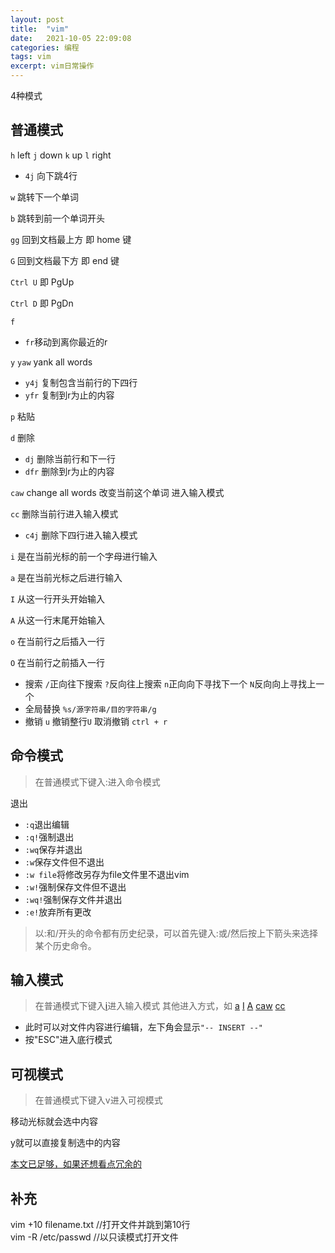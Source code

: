 ```yaml
---
layout: post
title:  "vim"
date:   2021-10-05 22:09:08
categories: 编程
tags: vim
excerpt: vim日常操作
---
```




4种模式

## 普通模式

`h` left `j` down `k` up `l` right

* `4j` 向下跳4行

`w` 跳转下一个单词

`b` 跳转到前一个单词开头

`gg` 回到文档最上方 即 home 键

`G` 回到文档最下方 即 end 键

`Ctrl U` 即 PgUp

`Ctrl D` 即 PgDn

`f`

* `fr`移动到离你最近的r

`y` `yaw` yank all words

* `y4j` 复制包含当前行的下四行
* `yfr` 复制到r为止的内容

`p` 粘贴

`d` 删除

* `dj` 删除当前行和下一行
* `dfr` 删除到r为止的内容

<span id="insert-caw">`caw` change all words 改变当前这个单词 进入输入模式</span>

<span id="insert-cc">`cc` 删除当前行进入输入模式</span>

* `c4j` 删除下四行进入输入模式

<span id="insert-i">`i` 是在当前光标的前一个字母进行输入</span>

<span id="insert-a">`a` 是在当前光标之后进行输入</span>

<span id="insert-I">`I` 从这一行开头开始输入</span>

<span id="insert-A">`A` 从这一行末尾开始输入</span>

`o` 在当前行之后插入一行

`O` 在当前行之前插入一行

* 搜索 `/`正向往下搜索 `?`反向往上搜索 `n`正向向下寻找下一个 `N`反向向上寻找上一个
* 全局替换 `%s/源字符串/目的字符串/g`
* 撤销 `u` 撤销整行`U` 取消撤销 `ctrl + r`

## 命令模式

> 在普通模式下键入:进入命令模式

退出 
* `:q`退出编辑 
* `:q!`强制退出 
* `:wq`保存并退出
* `:w`保存文件但不退出
* `:w file`将修改另存为file文件里不退出vim
* `:w!`强制保存文件但不退出
* `:wq!`强制保存文件并退出
* `:e!`放弃所有更改

>以:和/开头的命令都有历史纪录，可以首先键入:或/然后按上下箭头来选择某个历史命令。

## 输入模式

> 在普通模式下键入[i](#insert-i)进入输入模式
> 其他进入方式，如 [a](#insert-a) [I](#insert-I) [A](#insert-A) [caw](#insert-caw) [cc](#insert-cc)

* 此时可以对文件内容进行编辑，左下角会显示`"-- INSERT --"`
* 按"ESC"进入底行模式

## 可视模式

> 在普通模式下键入v进入可视模式

移动光标就会选中内容

y就可以直接复制选中的内容



<a href = "https://blog.csdn.net/feosun/article/details/73196299" title="其他命令" target="_blank">本文已足够，如果还想看点冗余的</a>


## 补充
vim +10 filename.txt                   //打开文件并跳到第10行<br>
vim -R /etc/passwd                     //以只读模式打开文件

